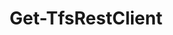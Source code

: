 ﻿---
title: Get-TfsRestClient
breadcrumbs: [ "RestApi" ]
parent: "RestApi"
description: "Gets an Azure DevOps HTTP Client object instance."
remarks: "Connection objects (Microsoft.VisualStudio.Services.Client.VssConnection in PowerShell Core, Microsoft.TeamFoundation.Client.TfsTeamProjectCollection in Windows PowerShell) provide access to many HTTP client objects such as Microsoft.TeamFoundation.WorkItemTracking.WebApi.WorkItemTrackingHttpClient that wrap many of the REST APIs exposed by Azure DevOps. Those clients inherit the authentication information supplied by their parent connection object and can be used as a more convenient mechanism to issue API calls."
parameterSets: 
  "_All_": [ Collection, Server, TypeName ] 
  "Get by collection":  
    TypeName: 
      type: "string"  
      position: "0"  
      required: true  
    Collection: 
      type: "object"  
  "Get by server":  
    TypeName: 
      type: "string"  
      position: "0"  
      required: true  
    Server: 
      type: "object"  
      required: true 
parameters: 
  - name: "TypeName" 
    description: "Specifies the full type name (optionally including its assembly name) of the HTTP Client class to return." 
    required: true 
    globbing: false 
    position: 0 
    type: "string" 
    aliases: [ Type ] 
  - name: "Type" 
    description: "Specifies the full type name (optionally including its assembly name) of the HTTP Client class to return.This is an alias of the TypeName parameter." 
    required: true 
    globbing: false 
    position: 0 
    type: "string" 
    aliases: [ Type ] 
  - name: "Collection" 
    description: "Specifies the URL to the Team Project Collection or Azure DevOps Organization to connect to, a TfsTeamProjectCollection object (Windows PowerShell only), or a VssConnection object. You can also connect to an Azure DevOps Services organizations by simply providing its name instead of the full URL. For more details, see the Get-TfsTeamProjectCollection cmdlet. When omitted, it defaults to the connection set by Connect-TfsTeamProjectCollection (if any)." 
    globbing: false 
    type: "object" 
  - name: "Server" 
    description: "Specifies the URL to the Team Foundation Server to connect to, a TfsConfigurationServer object (Windows PowerShell only), or a VssConnection object. When omitted, it defaults to the connection set by Connect-TfsConfiguration (if any). For more details, see the Get-TfsConfigurationServer cmdlet." 
    required: true 
    globbing: false 
    type: "object"
inputs: 
outputs: 
  - type: "Microsoft.VisualStudio.Services.WebApi.VssHttpClientBase" 
    description: 
notes: 
relatedLinks: 
  - text: "Online Version:" 
    uri: "https://tfscmdlets.dev/Cmdlets/RestApi/Get-TfsRestClient"
aliases: 
examples: 
---
